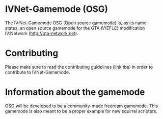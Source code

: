 IVNet-Gamemode (OSG)
==============

The IV:Net-Gamemode OSG (Open source gamemode) is, as its name states, an open source gamemode for the GTA IV(EFLC) modification IV:Network (http://gta-network.net).

Contributing
==============
Please make sure to read the contributing guidelines (link tba) in order to contribute to IVNet-Gamemode.

Information about the gamemode
==============
OSG will be developed to be a community-made freeroam gamemode. This gamemode is also meant to be a proper example for new squirrel scripters.
